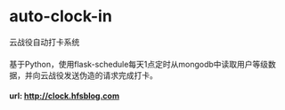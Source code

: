 # auto-clock-in
云战役自动打卡系统
####
基于Python，使用flask-schedule每天1点定时从mongodb中读取用户等级数据，并向云战役发送伪造的请求完成打卡。
#### url: http://clock.hfsblog.com

